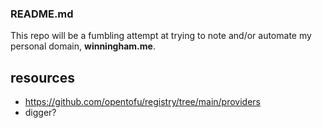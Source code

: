 ### README.md
This repo will be a fumbling attempt at trying to note and/or automate my personal domain, **winningham.me**.

## resources
* <https://github.com/opentofu/registry/tree/main/providers>
* digger?
